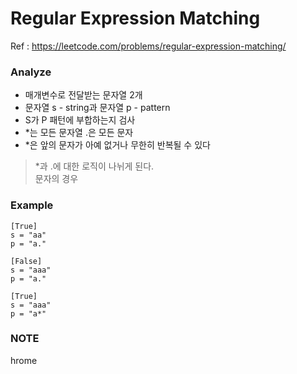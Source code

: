 # Regular Expression Matching

Ref : https://leetcode.com/problems/regular-expression-matching/

### Analyze
- 매개변수로 전달받는 문자열 2개
- 문자열 s - string과 문자열 p - pattern
- S가 P 패턴에 부합하는지 검사
- *는 모든 문자열 .은 모든 문자
- *은 앞의 문자가 아예 없거나 무한히 반복될 수 있다
> *과 .에 대한 로직이 나뉘게 된다. <br>
> 문자의 경우 

### Example
```
[True]
s = "aa"
p = "a."

[False]
s = "aaa"
p = "a."

[True]
s = "aaa"
p = "a*"
```

### NOTE
hrome